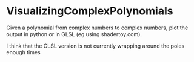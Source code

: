 # VisualizingComplexPolynomials
Given a polynomial from complex numbers to complex numbers, plot the output in python or in GLSL (eg using shadertoy.com).

I think that the GLSL version is not currently wrapping around the poles enough times
